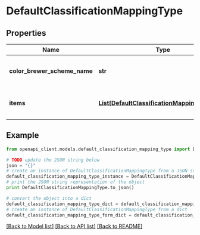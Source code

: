 # DefaultClassificationMappingType


## Properties
Name | Type | Description | Notes
------------ | ------------- | ------------- | -------------
**color_brewer_scheme_name** | **str** | the name of the colorBrewer color scheme jused to define the colors for classification (see project http://colorbrewer2.org/#type&#x3D;sequential&amp;scheme&#x3D;BuGn&amp;n&#x3D;3 for colorSchemes). Set to &#39;INDIVIDUAL&#39; if colors are set arbitrarily. | 
**items** | [**List[DefaultClassificationMappingItemType]**](DefaultClassificationMappingItemType.md) | array of classification mapping items. The order of the items corresponds to indicator value intervals from low to high. The number of items represents the number of classes. In combination they represent the default classification and mapping to custom rating of the indicator values | 

## Example

```python
from openapi_client.models.default_classification_mapping_type import DefaultClassificationMappingType

# TODO update the JSON string below
json = "{}"
# create an instance of DefaultClassificationMappingType from a JSON string
default_classification_mapping_type_instance = DefaultClassificationMappingType.from_json(json)
# print the JSON string representation of the object
print DefaultClassificationMappingType.to_json()

# convert the object into a dict
default_classification_mapping_type_dict = default_classification_mapping_type_instance.to_dict()
# create an instance of DefaultClassificationMappingType from a dict
default_classification_mapping_type_form_dict = default_classification_mapping_type.from_dict(default_classification_mapping_type_dict)
```
[[Back to Model list]](../README.md#documentation-for-models) [[Back to API list]](../README.md#documentation-for-api-endpoints) [[Back to README]](../README.md)


